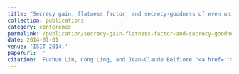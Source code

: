 ```yaml
---
title: "Secrecy gain, flatness factor, and secrecy-goodness of even unimodular lattices"
collection: publications
category: conference
permalink: /publication/secrecy-gain-flatness-factor-and-secrecy-goodness-of-even-unimodular-lattices
date: 2014-01-01
venue: 'ISIT 2014.'
paperurl: ''
citation: 'Fuchun Lin, Cong Ling, and Jean-Claude Belfiore "<a href=''>Secrecy gain, flatness factor, and secrecy-goodness of even unimodular lattices</a>", ISIT 2014.'
---
```

